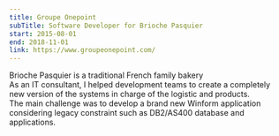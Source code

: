 ```yaml
---
title: Groupe Onepoint
subTitle: Software Developer for Brioche Pasquier
start: 2015-08-01
end: 2018-11-01
link: https://www.groupeonepoint.com/
---
```


Brioche Pasquier is a traditional French family bakery
\
As an IT consultant, I helped development teams to create a completely new version of the systems in charge of the logistic and products.
\
The main challenge was to develop a brand new Winform application considering legacy constraint such as DB2/AS400 database and applications.
